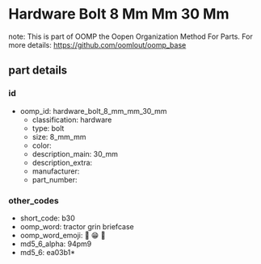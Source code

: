 # Hardware Bolt 8 Mm Mm 30 Mm  

note: This is part of OOMP the Oopen Organization Method For Parts. For more details: https://github.com/oomlout/oomp_base

##  part details





### id
* oomp_id: hardware_bolt_8_mm_mm_30_mm
  * classification: hardware
  * type: bolt
  * size: 8_mm_mm
  * color: 
  * description_main: 30_mm
  * description_extra: 
  * manufacturer: 
  * part_number: 

### other_codes
* short_code: b30
* oomp_word: tractor grin briefcase
* oomp_word_emoji: :tractor: :grin: :briefcase:
* md5_6_alpha: 94pm9
* md5_6: ea03b1* 